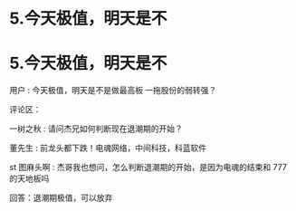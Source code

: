 # 5.今天极值，明天是不

# 5.今天极值，明天是不

用户 : 今天极值，明天是不是做最高板 一拖股份的弱转强？

评论区：

一树之秋 : 请问杰兄如何判断现在退潮期的开始？

董先生 : 前龙头都下跌！电魂网络，中间科技，科蓝软件

st 图麻头啊 : 杰哥我也想问，怎么判断退潮期的开始，是因为电魂的结束和 777 的天地板吗

回答：退潮期极值，可以放弃